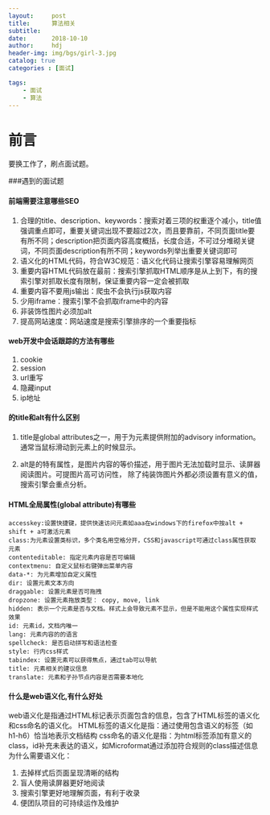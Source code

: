```yaml
---
layout:     post
title:      算法相关
subtitle:   
date:       2018-10-10
author:     hdj
header-img: img/bgs/girl-3.jpg
catalog: true
categories : [面试]

tags:
    - 面试
    - 算法
---
```



# 前言

  要换工作了，刷点面试题。

###遇到的面试题

#### 前端需要注意哪些SEO 

  1. 合理的title、description、keywords：搜索对着三项的权重逐个减小，title值强调重点即可，重要关键词出现不要超过2次，而且要靠前，不同页面title要有所不同；description把页面内容高度概括，长度合适，不可过分堆砌关键词，不同页面description有所不同；keywords列举出重要关键词即可
  2. 语义化的HTML代码，符合W3C规范：语义化代码让搜索引擎容易理解网页
  3. 重要内容HTML代码放在最前：搜索引擎抓取HTML顺序是从上到下，有的搜索引擎对抓取长度有限制，保证重要内容一定会被抓取
  4. 重要内容不要用js输出：爬虫不会执行js获取内容
  5. 少用iframe：搜索引擎不会抓取iframe中的内容
  6. 非装饰性图片必须加alt
  7. 提高网站速度：网站速度是搜索引擎排序的一个重要指标

#### web开发中会话跟踪的方法有哪些

 1. cookie
 2. session
 3. url重写
 4. 隐藏input
 5. ip地址


#### <img>的title和alt有什么区别

   1. title是global attributes之一，用于为元素提供附加的advisory information。通常当鼠标滑动到元素上的时候显示。
   
   2. alt是<img>的特有属性，是图片内容的等价描述，用于图片无法加载时显示、读屏器阅读图片。可提图片高可访问性，
      除了纯装饰图片外都必须设置有意义的值，搜索引擎会重点分析。

#### HTML全局属性(global attribute)有哪些

    accesskey:设置快捷键，提供快速访问元素如aaa在windows下的firefox中按alt + shift + a可激活元素
    class:为元素设置类标识，多个类名用空格分开，CSS和javascript可通过class属性获取元素
    contenteditable: 指定元素内容是否可编辑
    contextmenu: 自定义鼠标右键弹出菜单内容
    data-*: 为元素增加自定义属性
    dir: 设置元素文本方向
    draggable: 设置元素是否可拖拽
    dropzone: 设置元素拖放类型： copy, move, link
    hidden: 表示一个元素是否与文档。样式上会导致元素不显示，但是不能用这个属性实现样式效果
    id: 元素id，文档内唯一
    lang: 元素内容的的语言
    spellcheck: 是否启动拼写和语法检查
    style: 行内css样式
    tabindex: 设置元素可以获得焦点，通过tab可以导航
    title: 元素相关的建议信息
    translate: 元素和子孙节点内容是否需要本地化
#### 什么是web语义化,有什么好处
   web语义化是指通过HTML标记表示页面包含的信息，包含了HTML标签的语义化和css命名的语义化。 HTML标签的语义化是指：通过使用包含语义的标签（如h1-h6）恰当地表示文档结构 css命名的语义化是指：为html标签添加有意义的class，id补充未表达的语义，如Microformat通过添加符合规则的class描述信息 为什么需要语义化：
   
   1. 去掉样式后页面呈现清晰的结构
   2. 盲人使用读屏器更好地阅读
   3. 搜索引擎更好地理解页面，有利于收录
   4. 便团队项目的可持续运作及维护
#### 
